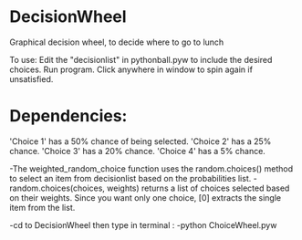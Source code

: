 # DecisionWheel
Graphical decision wheel, to decide where to go to lunch

To use: Edit the "decisionlist" in pythonball.pyw to include the desired choices. Run program. Click anywhere in window to spin again if unsatisfied.

# Dependencies:
'Choice 1' has a 50% chance of being selected.
'Choice 2' has a 25% chance.
'Choice 3' has a 20% chance.
'Choice 4' has a 5% chance.

 -The weighted_random_choice function uses the random.choices() method to select an item from decisionlist based on the probabilities list. 
 -random.choices(choices, weights) returns a list of choices selected based on their weights. Since you want only one choice, [0] extracts the single item from the list.

-cd to DecisionWheel
then type in terminal :
-python ChoiceWheel.pyw
